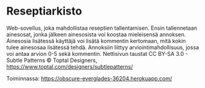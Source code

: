 # Reseptiarkisto
Web-sovellus, joka mahdollistaa reseptien tallentamisen. Ensin tallennetaan ainesosat, jonka jälkeen ainesosista voi koostaa mieleisensä annoksen. Ainesosia lisätessä käyttäjä voi lisätä kommentin kertomaan, mitä kokin tulee ainesosaa lisätessä tehdä. Annoksiin liittyy arviointimahdollisuus, jossa voi antaa arvion 0-5 sekä kommentin. Nettisivun taustat CC BY-SA 3.0 - Subtle Patterns © Toptal Designers, https://www.toptal.com/designers/subtlepatterns/ 

Toiminnassa:
https://obscure-everglades-36204.herokuapp.com/
